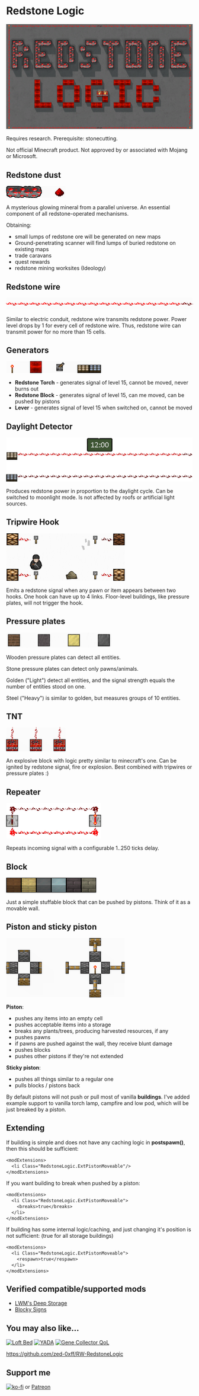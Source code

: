 # Redstone Logic
[![Redstone Logic](About/Preview.png)](https://steamcommunity.com/sharedfiles/filedetails/?id=2991569144)

Requires research. Prerequisite: stonecutting.

Not official Minecraft product. Not approved by or associated with Mojang or Microsoft.

## Redstone dust

![](screens/redstone_ore.png)

A mysterious glowing mineral from a parallel universe. An essential component of all redstone-operated mechanisms.

Obtaining:
- small lumps of redstone ore will be generated on new maps
- Ground-penetrating scanner will find lumps of buried redstone on existing maps
- trade caravans
- quest rewards
- redstone mining worksites (Ideology)

## Redstone wire

![](screens/redstone_wire.png)

Similar to electric conduit, redstone wire transmits redstone power.
Power level drops by 1 for every cell of redstone wire.
Thus, redstone wire can transmit power for no more than 15 cells. 

## Generators

![](screens/generators.png)

- **Redstone Torch** - generates signal of level 15, cannot be moved, never burns out
- **Redstone Block** - generates signal of level 15, can me moved, can be pushed by pistons
- **Lever** - generates signal of level 15 when switched on, cannot be moved

## Daylight Detector

![](screens/detectors.gif)

Produces redstone power in proportion to the daylight cycle. Can be switched to moonlight mode. Is not affected by roofs or artificial light sources.

## Tripwire Hook

![](screens/tripwire.png)

Emits a redstone signal when any pawn or item appears between two hooks.
One hook can have up to 4 links.
Floor-level buildings, like pressure plates, will not trigger the hook.

## Pressure plates

![](screens/pressure_plates.png)

Wooden pressure plates can detect all entities.

Stone pressure plates can detect only pawns/animals.

Golden ("Light") detect all entities, and the signal strength equals the number of entities stood on one.

Steel ("Heavy") is similar to golden, but measures groups of 10 entities.

## TNT

![](screens/tnt.png)

An explosive block with logic pretty similar to minecraft's one.
Can be ignited by redstone signal, fire or explosion.
Best combined with tripwires or pressure plates :)

## Repeater

![](screens/repeaters.gif)

Repeats incoming signal with a configurable 1..250 ticks delay.

## Block

![](screens/blocks.png)

Just a simple stuffable block that can be pushed by pistons. Think of it as a movable wall.

## Piston and sticky piston

![](screens/pistons.png)

**Piston**:
- pushes any items into an empty cell
- pushes acceptable items into a storage
- breaks any plants/trees, producing harvested resources, if any
- pushes pawns
- if pawns are pushed against the wall, they receive blunt damage
- pushes blocks
- pushes other pistons if they're not extended

**Sticky piston**:
- pushes all things similar to a regular one
- pulls blocks / pistons back

By default pistons will not push or pull most of vanilla **buildings**. I've added example support to vanilla torch lamp, campfire and
low pod, which will be just breaked by a piston.

## Extending

If building is simple and does not have any caching logic in **postspawn()**, then this should be sufficient:

    <modExtensions>
      <li Class="RedstoneLogic.ExtPistonMoveable"/>
    </modExtensions>

If you want building to break when pushed by a piston:

    <modExtensions>
      <li Class="RedstoneLogic.ExtPistonMoveable">
        <breaks>true</breaks>
      </li>
    </modExtensions>

If building has some internal logic/caching, and just changing it's position is not sufficient: (true for all storage buildings)

    <modExtensions>
      <li Class="RedstoneLogic.ExtPistonMoveable">
        <respawn>true</respawn>
      </li>
    </modExtensions>

## Verified compatible/supported mods

- [LWM's Deep Storage](https://steamcommunity.com/sharedfiles/filedetails/?id=1617282896)
- [Blocky Signs](https://steamcommunity.com/sharedfiles/filedetails/?id=2985030059)

## You may also like...

[![Loft Bed](https://steamuserimages-a.akamaihd.net/ugc/2030602392616950419/CAF6F6AB4C5D99E729AD70C683C0D78169B028BF/?imw=268&imh=151&ima=fit&impolicy=Letterbox)](https://steamcommunity.com/sharedfiles/filedetails/?id=2961708299)
[![YADA](https://steamuserimages-a.akamaihd.net/ugc/2031731300519719867/4E551B5E8A5F51182BD2D8830C7E9E180D0634BC/?imw=268&imh=151&ima=fit&impolicy=Letterbox)](https://steamcommunity.com/sharedfiles/filedetails/?id=2971543841)
[![Gene Collector QoL](https://steamuserimages-a.akamaihd.net/ugc/2031731627304502175/D4CBB7CE5A2ACD29FE85B5993B7CE209B944389F/?imw=268&imh=151&ima=fit&impolicy=Letterbox)](https://steamcommunity.com/sharedfiles/filedetails/?id=2978672610)

https://github.com/zed-0xff/RW-RedstoneLogic

## Support me

[![ko-fi](https://i.imgur.com/Utx6OIH.png)](https://ko-fi.com/K3K81Z3W5) or [Patreon](https://www.patreon.com/zed_0xff)
